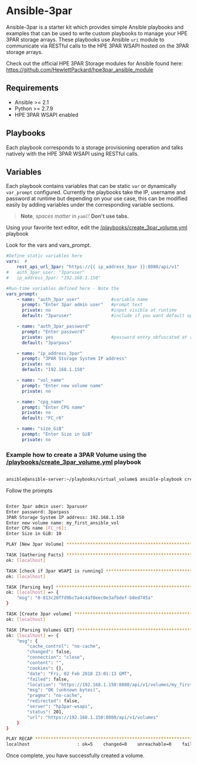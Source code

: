 # Ansible-3par

Ansible-3par is a starter kit which provides simple Ansible playbooks and examples that can be used to write custom playbooks to manage your HPE 3PAR storage arrays. These playbooks use Ansible ```uri``` module to communicate via RESTful calls to the HPE 3PAR WSAPI hosted on the 3PAR storage arrays.

Check out the official HPE 3PAR Storage modules for Ansible found here: https://github.com/HewlettPackard/hpe3par_ansible_module

## Requirements
 - Ansible >= 2.1
 - Python >= 2.7.9
 - HPE 3PAR WSAPI enabled

## Playbooks
Each playbook corresponds to a storage provisioning operation and talks natively with the HPE 3PAR WSAPI using RESTful calls.

## Variables
Each playbook contains variables that can be static `var` or dynamically `var_prompt` configured. Currently the playbooks take the IP, username and password at runtime but depending on your use case, this can be modified easily by adding variables under the corresponding variable sections.

>**Note**, *spaces matter in `yaml`!* **Don't use tabs.**

Using your favorite text editor, edit the [/playbooks/create_3par_volume.yml](playbooks/virtual_volume/create_3par_volume.yml) playbook

Look for the vars and vars_prompt.

```yml
#Define static variables here
vars:  #
    rest_api_url_3par: "https://{{ ip_address_3par }}:8080/api/v1"
#   auth_3par_user: "3paruser"
#   ip_address_3par: "192.168.1.150"

#Run-time variables defined here - Note the
vars_prompt:
    - name: "auth_3par_user"            #variable name
      prompt: "Enter 3par admin user"   #prompt text
      private: no                       #input visible at runtime
      default: "3paruser"               #include if you want default option defined

    - name: "auth_3par_password"
      prompt: "Enter password"
      private: yes                      #password entry obfuscated at runtime
      default: "3parpass"

    - name: "ip_address_3par"
      prompt: "3PAR Storage System IP address"
      private: no
      default: "192.168.1.150"

    - name: "vol_name"
      prompt: "Enter new volume name"  
      private: no

    - name: "cpg_name"
      prompt: "Enter CPG name"
      private: no
      default: "FC_r6"

    - name: "size_GiB"
      prompt: "Enter Size in GiB"
      private: no


 ```

### Example how to create a 3PAR Volume using the [/playbooks/create_3par_volume.yml](playbooks/virtual_volume/create_3par_volume.yml) playbook

```bash

ansible@ansible-server:~/playbooks/virtual_volume$ ansible-playbook create_3par_volume.yml
```
Follow the prompts
```bash

Enter 3par admin user: 3paruser
Enter password: 3parpass
3PAR Storage System IP address: 192.168.1.150
Enter new volume name: my_first_ansible_vol
Enter CPG name [FC_r6]:
Enter Size in GiB: 10

PLAY [New 3par Volume] ******************************************************************************

TASK [Gathering Facts] ******************************************************************************
ok: [localhost]

TASK [check if 3par WSAPI is running] ***************************************************************
ok: [localhost]

TASK [Parsing key] **********************************************************************************
ok: [localhost] => {
    "msg": "0-813c20ffd9bc7a4c4af0eec0e3afbdef-b8ed745a"
}

TASK [Create 3par volume] ***************************************************************************
ok: [localhost]

TASK [Parsing Volumes GET] **************************************************************************
ok: [localhost] => {
    "msg": {
        "cache_control": "no-cache",
        "changed": false,
        "connection": "close",
        "content": "",
        "cookies": {},
        "date": "Fri, 02 Feb 2018 23:01:13 GMT",
        "failed": false,
        "location": "https://192.168.1.150:8080/api/v1/volumes/my_first_ansible_vol",
        "msg": "OK (unknown bytes)",
        "pragma": "no-cache",
        "redirected": false,
        "server": "hp3par-wsapi",
        "status": 201,
        "url": "https://192.168.1.150:8080/api/v1/volumes"
    }
}

PLAY RECAP ******************************************************************************************
localhost                  : ok=5    changed=0    unreachable=0    failed=0
```


Once complete, you have successfully created a volume.
